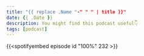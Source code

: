 ```yaml
---
title: "{{ replace .Name "-" " " | title }}"
date: {{ .Date }}
description: You might find this podcast useful👇
tags: [podcast]
---
```


{{<spotifyembed episode id "100%" 232 >}}

